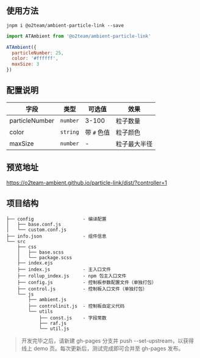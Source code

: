 ## 使用方法

```
jnpm i @o2team/ambient-particle-link --save
```

```javascript
import ATAmbient from '@o2team/ambient-particle-link'

ATAmbient({
  particleNumber: 25,
  color: '#ffffff',
  maxSize: 3
})
```

## 配置说明

| 字段 | 类型 | 可选值 | 效果 |
|-|-|-|-|
| particleNumber | `number` | 3-100 | 粒子数量 |
| color | `string` | 带 `#` 色值 | 粒子颜色 |
| maxSize | `number` | - | 粒子最大半径 |

## 预览地址

https://o2team-ambient.github.io/particle-link/dist/?controller=1

## 项目结构

```
├── config                  - 编译配置
│   ├── base.conf.js
│   └── custom.conf.js
├── info.json               - 组件信息
└── src
    ├── css
    │   ├── base.scss
    │   └── package.scss
    ├── index.ejs
    ├── index.js            - 主入口文件
    ├── rollup_index.js     - npm 包主入口文件
    ├── config.js           - 控制板参数配置文件（单独打包）
    ├── control.js          - 控制板入口文件（单独打包）
    └── js
        ├── ambient.js
        ├── controlinit.js  - 控制板自定义代码
        └── utils
            ├── const.js    - 字段常数
            ├── raf.js
            └── util.js
```

> 开发完毕之后，请新建 gh-pages 分支并 push --set-upstream，以获得线上 demo 页。每次更新后，测试完成即可合并至 gh-pages 发布。